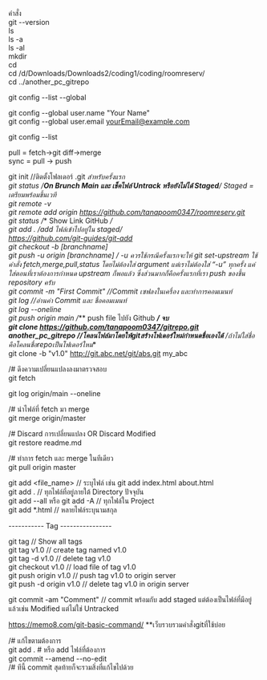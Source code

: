 คำสั่ง  
git --version  
ls  
ls -a  
ls -al  
mkdir  
cd  
cd /d/Downloads/Downloads2/coding1/coding/roomreserv/  
cd ../another_pc_gitrepo  
  
git config --list --global  
  
git config --global user.name "Your Name"  
git config --global user.email yourEmail@example.com  
  
git config --list  
  
pull = fetch->git diff->merge  
sync = pull -> push  
  
git init //ติดตั้งโฟลเดอร์ .git *สำหรับครั้งแรก  
git status /**On Brunch Main และ เช็คไฟล์ Untrack หรือยังไม่ได้ Staged**/ Staged = เตรียมพร้อมขึ้นเวที  
git remote -v  
git remote add origin https://github.com/tanapoom0347/roomreserv.git <!-- add remote ของ GitHub !-->  
git status /** Show Link GitHub **/  
git add . /*add ไฟล์เข้าไปอยู่ใน staged*/  
https://github.com/git-guides/git-add  
git checkout -b [branchname]  
git push -u origin [branchname]  /* -u ควรใช้กรณีครั้งแรกจะให้ git set-upstream ใช้คำสั่ง fetch,merge,pull,status โดยไม่ต้องใส่ argument แต่เราไม่ต้องใส่ “-u” ทุกครั้ง แค่ใส่ตอนที่เราต้องการกำหนด upstream ก็พอแล้ว ซึ่งส่วนมากก็คือครั้งแรกที่เรา push ของขึ้น repository ครับ  
git commit -m "First Commit" //Commit เซฟลงในเครื่อง และทำการคอมเมนท์  
git log //อ่านค่า Commit และ ชื่อคอมเมนท์  
git log --oneline  
git push origin main /*** push file ไปยัง Github ***/ จบ  
git clone https://github.com/tanapoom0347/gitrepo.git another_pc_gitrepo //โคลนไฟล์มาโดยให้gitสร้างโฟเดอร์ใหม่กำหนดชื่อเองได้** /ถ้าไม่ใส่ชื่อคือโคลนชื่อrepoเป็นโฟเดอร์ใหม่**  
git clone -b "v1.0" http://git.abc.net/git/abs.git my_abc  
  
/# ดึงความเปลี่ยนแปลงลงมาตรวจสอบ  
git fetch  
  
git log origin/main --oneline  
  
/# นำไฟล์ที่ fetch มา merge  
git merge origin/master  
  
/# Discard การเปลี่ยนแปลง OR Discard Modified  
git restore readme.md  
  
/# ทำการ fetch และ merge ในทีเดียว  
git pull origin master  
  
git add <file_name> // ระบุไฟล์ เช่น git add index.html about.html  
git add . // ทุกไฟล์ที่อยู่ภายใต้ Directory ปัจจุบัน  
git add --all หรือ git add -A // ทุกไฟล์ใน Project  
git add *.html // หลายไฟล์ระบุนามสกุล  
  
----------- Tag ----------------
  
git tag				// Show all tags  
git tag v1.0			// create tag named v1.0  
git tag -d v1.0			// delete tag v1.0  
git checkout v1.0		// load file of tag v1.0  
git push origin v1.0		// push tag v1.0 to origin server  
git push -d origin v1.0		// delete tag v1.0 in origin server  
  
git commit -am "Comment" // commit พร้อมกับ add staged แต่ต้องเป็นไฟล์ที่มีอยู่แล้วเช่น Modified แต่ไม่ใช่ Untracked  
  
https://memo8.com/git-basic-command/        **เว็บรวบรวมคำสั่งgitที่ใช้บ่อย  
  
/# แก้ไขตามต้องการ  
git add . # หรือ add ไฟล์ที่ต้องการ  
git commit --amend --no-edit  
/# ทีนี้ commit สุดท้ายก็จะรวมสิ่งที่แก้ไขไปด้วย  
